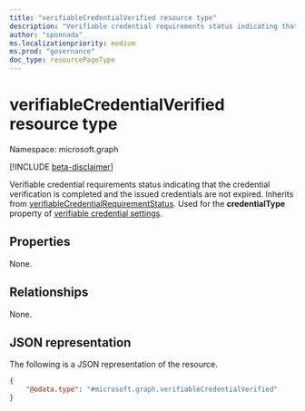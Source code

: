 ```yaml
---
title: "verifiableCredentialVerified resource type"
description: "Verifiable credential requirements status indicating that the credential verification is completed and the issued credentials are not expired."
author: "sponnada"
ms.localizationpriority: medium
ms.prod: "governance"
doc_type: resourcePageType
---
```


# verifiableCredentialVerified resource type

Namespace: microsoft.graph

[!INCLUDE [beta-disclaimer](../../includes/beta-disclaimer.md)]

Verifiable credential requirements status indicating that the credential verification is completed and the issued credentials are not expired.
Inherits from [verifiableCredentialRequirementStatus](../resources/verifiablecredentialrequirementstatus.md).
Used for the **credentialType** property of [verifiable credential settings](verifiablecredentialsettings.md).


## Properties
None.

## Relationships
None.

## JSON representation
The following is a JSON representation of the resource.
<!-- {
  "blockType": "resource",
  "@odata.type": "microsoft.graph.verifiableCredentialVerified"
}
-->
``` json
{
    "@odata.type": "#microsoft.graph.verifiableCredentialVerified"
}
```
